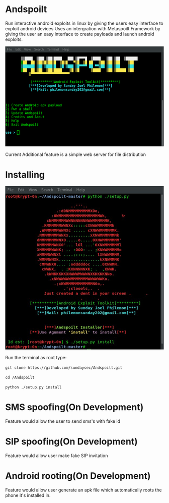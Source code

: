 # Andspoilt
Run interactive android exploits in linux by giving the users easy interface to exploit android devices
Uses an intergration with Metaspoilt Framework by giving the user an easy interface to create payloads and launch android exploits.

![alt text](https://github.com/pythonofhades/Andspoilt/blob/master/src/andy.png)

Current Additional feature is a simple web server for file distribution

Installing
=====

![alt text](https://github.com/pythonofhades/Andspoilt/blob/master/src/install1.jpg)

Run the terminal as root type:

`git clone https://github.com/sundaysec/Andspoilt.git`

`cd /Andspoilt`

`python ./setup.py install`

SMS spoofing(On Development)
=====
Feature would allow the user to send sms's with fake id

SIP spoofing(On Development)
=====
Feature would allow user make fake SIP invitation

Android rooting(On Development)
=====
Feature would allow user generate an apk file which automatically roots the phone it's installed in.
